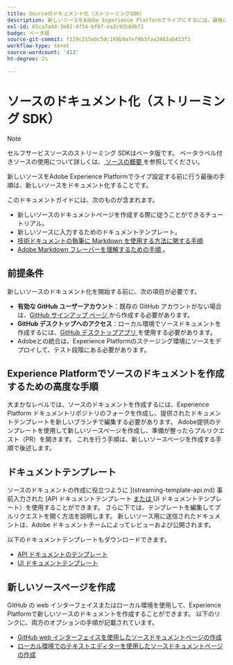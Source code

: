 ```yaml
---
title: Sourceのドキュメント化（ストリーミングSDK）
description: 新しいソースをAdobe Experience Platformでライブにするには、最後に新しいソースをドキュメント化する必要があります。
exl-id: 65ca7a4d-3e02-4f54-bf07-ea2c92b8dbf1
badge: ベータ版
source-git-commit: f129c215ebc5dc169b9a7ef9b3faa3463ab413f3
workflow-type: tm+mt
source-wordcount: '413'
ht-degree: 2%

---
```


# ソースのドキュメント化（ストリーミング SDK）

>[!NOTE]
>
>セルフサービスソースのストリーミング SDKはベータ版です。 ベータラベル付きソースの使用について詳しくは、[ ソースの概要 ](../../home.md#terms-and-conditions) を参照してください。

新しいソースをAdobe Experience Platformでライブ設定する前に行う最後の手順は、新しいソースをドキュメント化することです。

このドキュメントガイドには、次のものが含まれます。

* 新しいソースのドキュメントページを作成する際に従うことができるチュートリアル。
* 新しいソースに入力するためのドキュメントテンプレート。
* [ 技術ドキュメントの執筆に Markdown を使用する方法に関する手順 ](https://experienceleague.adobe.com/docs/contributor/contributor-guide/writing-essentials/markdown.html)
* [Adobe Markdown フレーバーを理解するための手順 ](https://experienceleague.adobe.com/docs/contributor/contributor-guide/writing-essentials/markdown.html#custom-markdown-extensions)。

## 前提条件

新しいソースのドキュメント化を開始する前に、次の項目が必要です。

* **有効な GitHub ユーザーアカウント**：既存の GitHub アカウントがない場合は、[GitHub サインアップ ページ ](https://github.com/) から作成する必要があります。
* **GitHub デスクトップへのアクセス**：ローカル環境でソースドキュメントを作成するには、[GitHub デスクトップアプリ ](https://desktop.github.com/) を使用する必要があります。
* Adobeとの統合は、Experience Platformのステージング環境にソースをデプロイして、テスト段階にある必要があります。

## Experience Platformでソースのドキュメントを作成するための高度な手順

大まかなレベルでは、ソースのドキュメントを作成するには、Experience Platform ドキュメントリポジトリのフォークを作成し、提供されたドキュメントテンプレートを新しいブランチで編集する必要があります。 Adobe提供のテンプレートを使用して新しいソースページを作成し、準備が整ったらプルリクエスト（PR）を開きます。 これを行う手順は、新しいソースページを作成する手順で後述します。

## ドキュメントテンプレート

ソースのドキュメントの作成に役立つように ](streaming-template-api.md) 事前入力された [API ドキュメントテンプレート [ または ](streaming-template-ui.md)UI ドキュメントテンプレート）を使用することができます。 さらに下では、テンプレートを編集してプルリクエストを開く方法を説明します。 新しいソース用に送信されたドキュメントは、Adobe ドキュメントチームによってレビューおよび公開されます。

以下のドキュメントテンプレートもダウンロードできます。

* [API ドキュメントのテンプレート](../assets/streaming/streaming-template-api.zip)
* [UI ドキュメントテンプレート](../assets/streaming/streaming-template-ui.zip)

## 新しいソースページを作成

GitHub の web インターフェイスまたはローカル環境を使用して、Experience Platformで新しいソースのドキュメントを作成することができます。 以下のリンクに、両方のオプションの手順が記載されています。

* [GitHub web インターフェイスを使用したソースドキュメントページの作成](../documentation/github.md)
* [ローカル環境でのテキストエディターを使用したソースドキュメントページの作成](../documentation/text-editor.md)
